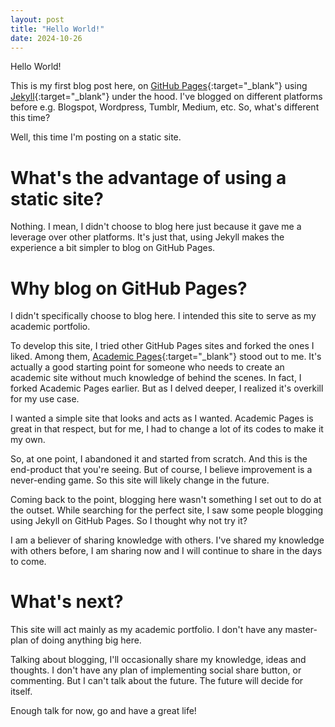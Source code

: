 ```yaml
---
layout: post
title: "Hello World!"
date: 2024-10-26
---
```


Hello World!

This is my first blog post here, on [GitHub Pages](https://pages.github.com/){:target="_blank"} using [Jekyll](https://jekyllrb.com/){:target="_blank"} under the hood. I've blogged on different platforms before e.g. Blogspot, Wordpress, Tumblr, Medium, etc. So, what's different this time? 

Well, this time I'm posting on a static site. 

# What's the advantage of using a static site?

Nothing. I mean, I didn't choose to blog here just because it gave me a leverage over other platforms. It's just that, using Jekyll makes the experience a bit simpler to blog on GitHub Pages.

# Why blog on GitHub Pages?

I didn't specifically choose to blog here. I intended this site to serve as my academic portfolio. 

To develop this site, I tried other GitHub Pages sites and forked the ones I liked. Among them, [Academic Pages](https://academicpages.github.io/){:target="_blank"} stood out to me. It's actually a good starting point for someone who needs to create an academic site without much knowledge of behind the scenes. In fact, I forked Academic Pages earlier. But as I delved deeper, I realized it's overkill for my use case. 

I wanted a simple site that looks and acts as I wanted. Academic Pages is great in that respect, but for me, I had to change a lot of its codes to make it my own. 

So, at one point, I abandoned it and started from scratch. And this is the end-product that you're seeing. But of course, I believe improvement is a never-ending game. So this site will likely change in the future.

Coming back to the point, blogging here wasn't something I set out to do at the outset. While searching for the perfect site, I saw some people blogging using Jekyll on GitHub Pages. So I thought why not try it? 

I am a believer of sharing knowledge with others. I've shared my knowledge with others before, I am sharing now and I will continue to share in the days to come.

# What's next?

This site will act mainly as my academic portfolio. I don't have any master-plan of doing anything big here. 

Talking about blogging, I'll occasionally share my knowledge, ideas and thoughts. I don't have any plan of implementing social share button, or commenting. But I can't talk about the future. The future will decide for itself.

Enough talk for now, go and have a great life!